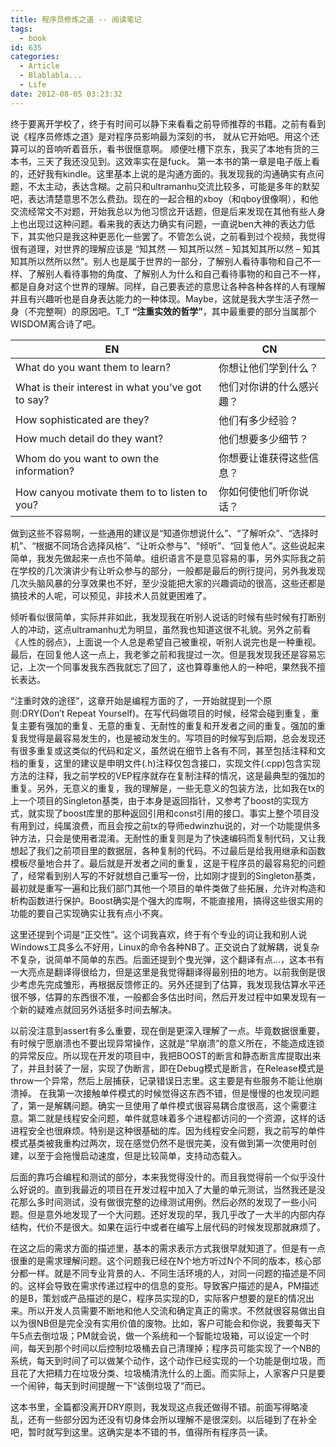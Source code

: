 ```yaml
---
title: 程序员修炼之道 -- 阅读笔记
tags:
  - book
id: 635
categories:
  - Article
  - Blablabla...
  - Life
date: 2012-08-05 03:23:32
---
```


终于要离开学校了，终于有时间可以静下来看看之前导师推荐的书籍。之前有看到说《程序员修炼之道》是对程序员影响最为深刻的书，
就从它开始吧。用这个还算可以的音响听着音乐，看书很惬意啊。
顺便吐槽下京东，我买了本地有货的三本书，三天了我还没见到。这效率实在是fuck。
第一本书的第一章是电子版上看的，还好我有kindle。这里基本上说的是沟通方面的。我发现我的沟通确实有点问题，不太主动，表达含糊。之前只和ultramanhu交流比较多，可能是多年的默契吧，表达清楚意思不怎么费劲。现在的一起合租的xboy（和qboy很像啊），和他交流经常文不对题，开始我总以为他习惯岔开话题，但是后来发现在其他有些人身上也出现过这种问题。看来我的表达力确实有问题，一直说ben大神的表达力低下，其实他只是我这种更恶化一些罢了。不管怎么说，之前看到过个视频，我觉得很有道理，对世界的理解应该是 “知其然 — 知其所以然 – 知其知其所以然 – 知其知其所以然所以然”。别人也是属于世界的一部分，了解别人看待事物和自己不一样、了解别人看待事物的角度、了解别人为什么和自己看待事物的和自己不一样，都是自身对这个世界的理解。同样，自己要表述的意思让各种各种各样的人有理解并且有兴趣听也是自身表达能力的一种体现。Maybe，这就是我大学生活孑然一身（不完整啊）的原因吧。T_T
 **“注重实效的哲学”**，其中最重要的部分当属那个WISDOM离合诗了吧。

   EN  | CN
-------|----
What do you want them to learn?  | 你想让他们学到什么？
What is their interest in what you’ve got to say?  | 他们对你讲的什么感兴趣？
How sophisticated are they?  | 他们有多少经验？
How much detail do they want?   | 他们想要多少细节？
Whom do you want to own the information?  | 你想要让谁获得这些信息？
How canyou motivate them to to listen to you?  | 你如何使他们听你说话？

做到这些不容易啊，一些通用的建议是“知道你想说什么”、“了解听众”、“选择时机”、“根据不同场合选择风格”、“让听众参与”、“倾听”、“回复他人”。这些说起来简单，我发先做起来一点也不简单。组织语言不是意见容易的事，另外实际我之前在学校的几次演讲少有让听众参与的部分，一般都是最后的例行提问，另外我发现几次头脑风暴的分享效果也不好，至少没能把大家的兴趣调动的很高，这些还都是搞技术的人呢，可以预见，非技术人员就更困难了。

倾听看似很简单，实际并非如此，我发现我在听别人说话的时候有些时候有打断别人的冲动，这点ultramanhu尤为明显，虽然我也知道这很不礼貌。另外之前看《人性的弱点》，上面说一个人总是希望自己被重视，听别人说完也是一种重视。最后，在回复他人这一点上，我老爹之前和我提过一次。但是我发现我还是容易忘记，上次一个同事发我东西我就忘了回了，这也算尊重他人的一种吧，果然我不擅长表达。
 


“注重时效的途径”，这章开始是编程方面的了，一开始就提到一个原则:DRY(Don’t Repeat Yourself)。在写代码做项目的时候，经常会碰到重复，重复主要有强加的重复、无意的重复、无耐性的重复和开发者之间的重复。强加的重复我觉得是最容易发生的，也是被动发生的。写项目的时候写到后期，总会发现还有很多重复或这类似的代码和定义，虽然说在细节上各有不同，甚至包括注释和文档的重复，这里的建议是申明文件(.h)注释仅包含接口，实现文件(.cpp)包含实现方法的注释，我之前学校的VEP程序就存在复制注释的情况，这是最典型的强加的重复。另外，无意义的重复，我的理解是，一些无意义的包装方法，比如我在tx的上一个项目的Singleton基类，由于本身是返回指针，又参考了boost的实现方式，就实现了boost库里的那种返回引用和const引用的接口。事实上整个项目没有用到过，纯属浪费，而且会按之前tx的导师edwinzhu说的，对一个功能提供多钟方法，只会是使用者混淆。无耐性的重复则是为了快速编码而复制代码，又让我想起了我们之前项目里的数据层，各种复制的代码。不过最后是给我用继承和函数模板尽量地合并了。最后就是开发者之间的重复，这是干程序员的最容易犯的问题了，经常看到别人写的不好就想自己重写一份，比如刚才提到的Singleton基类，最初就是重写一遍和比我们部门其他一个项目的单件类做了些拓展，允许对构造和析构函数进行保护。Boost确实是个强大的库啊，不能直接用，搞得这些很实用的功能的要自己实现确实让我有点小不爽。

这里还提到个词是“正交性”。这个词我喜欢，终于有个专业的词让我和别人说Windows工具多么不好用，Linux的命令各种NB了。正交说白了就解耦，说复杂不复杂，说简单不简单的东西。后面还提到个曳光弹，这个翻译有点…，这本书有一大亮点是翻译得很给力，但是这里是我觉得翻译得最别扭的地方。以前我倒是很少考虑先完成雏形，再根据反馈修正的。另外还提到了估算，我发现我估算水平还很不够，估算的东西很不准，一般都会多估出时间，然后开发过程中如果发现有一个新的疑难点就回另外话挺多时间去解决。

以前没注意到assert有多么重要，现在倒是更深入理解了一点。毕竟数据很重要，有时候宁愿崩溃也不要出现异常操作，这就是“早崩溃”的意义所在，不能造成连锁的异常反应。所以现在开发的项目中，我把BOOST的断言和静态断言库提取出来了，并且封装了一层，实现了伪断言，即在Debug模式是断言，在Release模式是throw一个异常，然后上层捕获，记录错误日志里。这主要是有些服务不能让他崩溃掉。
在我第一次接触单件模式的时候觉得这东西不错，但是慢慢的也发现问题了，第一是解耦问题。确实一旦使用了单件模式很容易耦合度很高，这个需要注意。第二就是线程安全问题，单件就意味着多个进程都访问的一个资源，这样的话进程安全也很麻烦。特别是这种很基础的库。因为线程安全问题，我之前写的单件模式基类被我重构过两次，现在感觉仍然不是很完美，没有做到第一次使用时创建，以至于会拖慢启动速度，但是比较简单，支持动态载入。

后面的靠巧合编程和测试的部分，本来我觉得没什的。而且我觉得前一个似乎没什么好说的。直到我最近的项目在开发过程中加入了大量的单元测试，当然我还是没花那么多时间测试，没有做很完整的边缘测试用例。然后必然的发现了一些小问题。但是意外地发现了一个大问题。还好发现的早，我几乎改了一大半的内部内存结构，代价不是很大。如果在运行中或者在编写上层代码的时候发现那就麻烦了。

在这之后的需求方面的描述里，基本的需求表示方式我很早就知道了。但是有一点很重的是需求理解问题。这个问题我已经在N个地方听过N个不同的版本，核心部分都一样。就是不同专业背景的人、不同生活环境的人，对同一问题的描述是不同的。这样会导致在需求传递过程中的信息的变形。导致客户描述的是A，PM描述的是B，策划或产品描述的是C，程序员实现的D，实际客户想要的是E的情况出来。所以开发人员需要不断地和他人交流和确定真正的需求。不然就很容易做出自以为很NB但是完全没有实用价值的废物。比如，客户可能会和你说，我要每天下午5点去倒垃圾；PM就会说，做一个系统和一个智能垃圾箱，可以设定一个时间，每天到那个时间以后控制垃圾桶去自己清理掉；程序员可能实现了一个NB的系统，每天到时间了可以做某个动作，这个动作已经实现的一个功能是倒垃圾，而且花了大把精力在垃圾分类、垃圾桶清洗什么的上面。而实际上，人家客户只是要一个闹钟，每天到时间提醒一下“该倒垃圾了”而已。

这本书里，全篇都没离开DRY原则，我发现这点我还做得不错。前面写得略凌乱，还有一些部分因为还没有切身体会所以理解不是很深刻。以后碰到了在补全吧，暂时就写到这里。这确实是本不错的书，值得所有程序员一读。